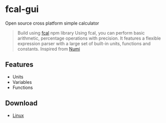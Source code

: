# fcal-gui

Open source cross platform simple calculator

> Build using [fcal](https://github.com/5anthosh/fcal) npm library
> Using fcal, you can perform basic arithmetic, percentage operations with precision.
> It features a flexible expression parser with a large set of built-in units, functions and constants.
> Inspired from [Numi](https://numi.app)

## Features

- Units
- Variables
- Functions

## Download

- [Linux](https://github.com/5anthosh/fcal-gui/releases/download/v0.0.1/fcal_0.0.1_amd64.deb)
